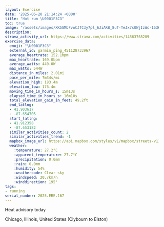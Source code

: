 ```yaml
---
layout: Exercise
date: '2025-06-20 21:14:24 +0000'
title: "Hot run \U0001F3C3"
toc: true
image: "/assets/images/XK5GMbFvoCJTC3y7pl_6JiARB_8uT-TeJx7s0WjIzWc-1536x2048.jpg.jpeg"
description:
strava_activity_url: https://www.strava.com/activities/14863768209
exercise_data:
  emoji: "\U0001F3C3"
  external_id: garmin_ping_451128733967
  average_heartrate: 152.1bpm
  max_heartrate: 169.0bpm
  average_watts: 440.0W
  max_watts: 544W
  distance_in_miles: 2.01mi
  pace_per_mile: 7m34s/mi
  elevation_high: 183.4m
  elevation_low: 176.4m
  moving_time_in_hours_s: 15m13s
  elapsed_time_in_hours_s: 16m10s
  total_elevation_gain_in_feet: 49.2ft
  end_latlng:
  - 41.903617
  - -87.654705
  start_latlng:
  - 41.912358
  - -87.653182
  similar_activities_count: 2
  similar_activities_trend: -1
  mapbox_image_url: https://api.mapbox.com/styles/v1/mapbox/streets-v11/static/path-5+787af2-1.0(ily~F%7C__vO%5Dl%40IPQRMXi%40t%40c%40z%40yAdCW%5COJU%5EMLSZ%5Dv%40uBpCS%60%40MNEL%3Ff%40BP%3FX%3Fp%40BBDx%40A%60ABXANBtCCbADrGA~ABbAEr%40%40f%40Ff%40Ch%40VzB%5CtAb%40pDLd%40Dh%40%7CA_AjCkBx%40%5DVQp%40Y%5Ce%40x%40g%40HIPIj%40a%40p%40%5Bh%40QNIXe%40HI%60B_ALU%5E%5Dl%40%5BRO%5EOp%40o%40tCuBJEjAs%40h%40Ux%40e%40hAi%40bA_%40h%40c%40j%40_%40z%40a%40jAe%40lAy%40lAm%40X_%40JC%60%40Ax%40KJE%7CBWb%40Ct%40OfCSZGr%40%5Dd%40_%40tB%7DBLW),pin-s-s+e5b22e(-87.65455,41.91445),pin-s-f+89ae00(-87.65826999999994,41.90359)/auto/800x800?access_token=pk.eyJ1Ijoiam9zaGJlY2ttYW4iLCJhIjoiY205eWR2aDd1MWZ6djJrbXc4a3M0bWZleiJ9.XiG9OWkNcZk2QzjJbxLB4A
  weather:
    :temperature: 27.2°C
    :apparent_temperature: 27.7°C
    :precipitation: 0.0mm
    :rain: 0.0mm
    :humidity: 54%
    :weathercode: Clear sky
    :windspeed: 20.7km/h
    :winddirection: 195°
tags:
- running
serial_number: 2025.ERE.167
---
```

Heat advisory today

Chicago, Illinois, United States (Clybourn to Elston)
